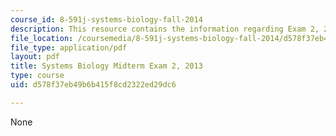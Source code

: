 ```yaml
---
course_id: 8-591j-systems-biology-fall-2014
description: This resource contains the information regarding Exam 2, 2013.
file_location: /coursemedia/8-591j-systems-biology-fall-2014/d578f37eb49b6b415f8cd2322ed29dc6_MIT8_591JF14_Exam2_2013.pdf
file_type: application/pdf
layout: pdf
title: Systems Biology Midterm Exam 2, 2013
type: course
uid: d578f37eb49b6b415f8cd2322ed29dc6

---
```

None
